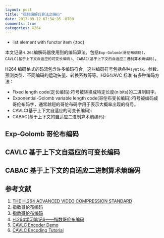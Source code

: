 ```yaml
---
layout: post
title: "视频编解码算法之编码"
date: 2017-09-12 07:34:26 -0700
comments: true
categories: X264
---
```


* list element with functor item
{:toc}

本文记录`H.264`编解码器使用到的编码算法，包括`Exp-Golomb(哥伦布编码)`、`CAVLC(基于上下文自适应的可变长编码)`、`CABAC(基于上下文的自适应二进制算术熵编码)`。  
<!--more-->

H264 编码格式的码流包含许多编码符合，这些编码符号包括各种`syntax`、参数、预测类型、不同编码的运动矢量、转换系数等等。H264/AVC 标准
有多种编码方法：  

* Fixed length code(定长编码):符号被转换成特定长度(n bits)的二进制码字。
* Exponential-Golomb variable length code(哥伦布变长编码):符号被编码成哥伦布码字，通常越短的哥伦布码字用于表示大概率出现的符号。  
* CAVLC(基于上下文自适应的可变长编码):
* CABAC(基于上下文的自适应二进制算术熵编码):

## Exp-Golomb 哥伦布编码



## CAVLC 基于上下文自适应的可变长编码

## CABAC 基于上下文的自适应二进制算术熵编码

## 参考文献

1. [THE H.264 ADVANCED VIDEO COMPRESSION STANDARD](http://files.cnblogs.com/files/irish/The_H.264_advanced_video_compression_standard.pdf)  
2. [指数哥伦布编码](http://blog.csdn.net/yu_yuan_1314/article/details/8969950)
3. [指数哥伦布编码](http://www.cnblogs.com/TaigaCon/p/3571651.html)
4. [H.264学习笔记6——指数哥伦布编码](http://www.cnblogs.com/DwyaneTalk/p/4035206.html)
4. [CAVLC Encoder Demo](http://wobblycucumber.blogspot.com/2013/12/cavlc-encoder-demo.html)
5. [CAVLC Encoding Tutorial](http://wobblycucumber.blogspot.com/2013/12/cavlc-encoding-tutorial.html)



